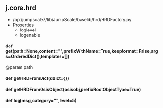 ## j.core.hrd

- /opt/jumpscale7/lib/JumpScale/baselib/hrd/HRDFactory.py
- Properties
    - loglevel
    - logenable

#### def get(path=None,content="",prefixWithName=True,keepformat=False,args=OrderedDict(),templates=[]) 

@param path

#### def getHRDFromDict(ddict=\{\}) 

#### def getHRDFromOsisObject(osisobj,prefixRootObjectType=True) 

#### def log(msg,category="",level=5) 

